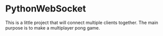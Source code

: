 # PythonWebSocket

This is a little project that will connect multiple clients together. The main purpose is to make a multiplayer pong game.
